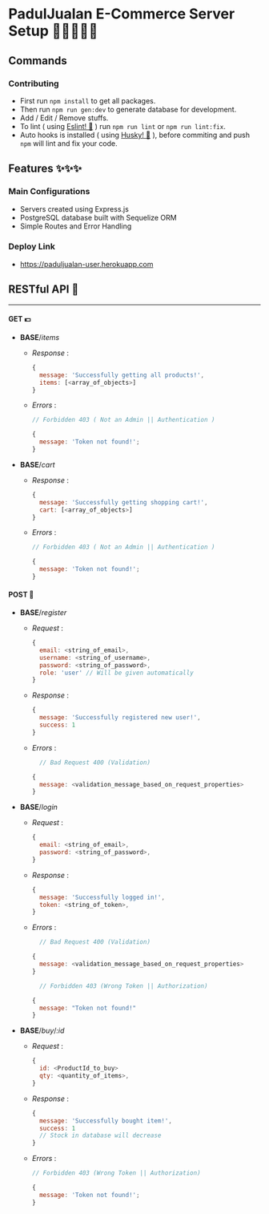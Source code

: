 # PadulJualan E-Commerce Server Setup 👍🏼🤸🏽‍♂️

## Commands

### Contributing

- First run `npm install` to get all packages.
- Then run `npm run gen:dev` to generate database for development.
- Add / Edit / Remove stuffs.
- To lint ( using [Eslint! 🧾](https://github.com/eslint/eslint) ) run `npm run lint` or `npm run lint:fix`.
- Auto hooks is installed ( using [Husky! 🐶](https://github.com/typicode/husky) ), before commiting and push  
  `npm` will lint and fix your code.

## Features ✨✨✨

### Main Configurations

- Servers created using Express.js
- PostgreSQL database built with Sequelize ORM
- Simple Routes and Error Handling

### Deploy Link

- https://paduljualan-user.herokuapp.com

## RESTful API 🤩

---

#### GET 💵

- **BASE**/_items_

  - _Response_ :

    ```javascript
    {
      message: 'Successfully getting all products!',
      items: [<array_of_objects>]
    }
    ```

  - _Errors_ :

    ```javascript
    // Forbidden 403 ( Not an Admin || Authentication )

    {
      message: 'Token not found!';
    }
    ```

- **BASE**/_cart_

  - _Response_ :

    ```javascript
    {
      message: 'Successfully getting shopping cart!',
      cart: [<array_of_objects>]
    }
    ```

  - _Errors_ :

    ```javascript
    // Forbidden 403 ( Not an Admin || Authentication )

    {
      message: 'Token not found!';
    }
    ```

#### POST 📝

- **BASE**/_register_

  - _Request_ :

    ```javascript
    {
      email: <string_of_email>,
      username: <string_of_username>,
      password: <string_of_password>,
      role: 'user' // Will be given automatically
    }
    ```

  - _Response_ :

    ```javascript
    {
      message: 'Successfully registered new user!',
      success: 1
    }
    ```

  - _Errors_ :

    ```javascript
      // Bad Request 400 (Validation)

    {
      message: <validation_message_based_on_request_properties>
    }
    ```

- **BASE**/_login_

  - _Request_ :

    ```javascript
    {
      email: <string_of_email>,
      password: <string_of_password>,
    }
    ```

  - _Response_ :

    ```javascript
    {
      message: 'Successfully logged in!',
      token: <string_of_token>,
    }
    ```

  - _Errors_ :

    ```javascript
      // Bad Request 400 (Validation)

    {
      message: <validation_message_based_on_request_properties>
    }

      // Forbidden 403 (Wrong Token || Authorization)

    {
      message: "Token not found!"
    }
    ```

- **BASE**/_buy_/_:id_

  - _Request_ :

    ```javascript
    {
      id: <ProductId_to_buy>
      qty: <quantity_of_items>,
    }
    ```

  - _Response_ :

    ```javascript
    {
      message: 'Successfully bought item!',
      success: 1
      // Stock in database will decrease
    }
    ```

  - _Errors_ :

    ```javascript
    // Forbidden 403 (Wrong Token || Authorization)

    {
      message: 'Token not found!';
    }
    ```
